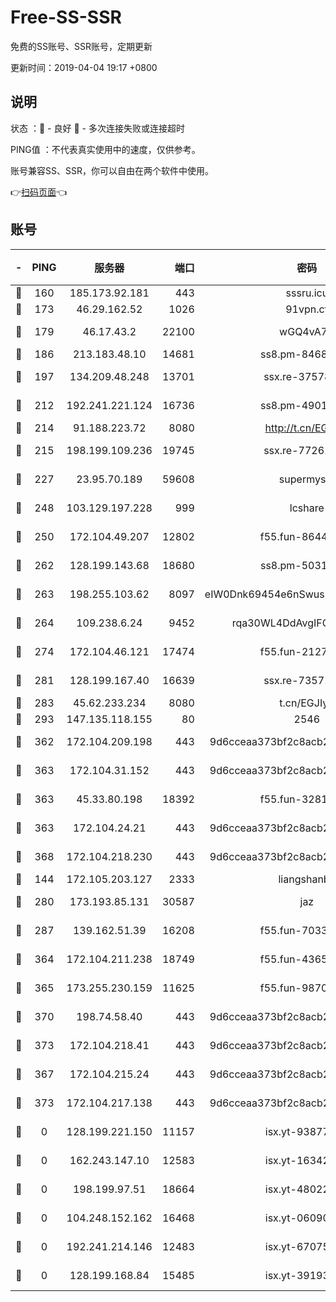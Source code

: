 # Free-SS-SSR

免费的SS账号、SSR账号，定期更新

更新时间：2019-04-04 19:17 +0800

## 说明

状态     ：🙂 - 良好 🙁 - 多次连接失败或连接超时

PING值   ：不代表真实使用中的速度，仅供参考。

账号兼容SS、SSR，你可以自由在两个软件中使用。

👉[扫码页面](https://liesauer.github.io/Free-SS-SSR/)👈

## 账号

|-|PING|服务器|端口|密码|加密方式|区域|
|:----:|:----:|:-----:|-----:|:----:|:----:|:----:|
|🙂|160|185.173.92.181|443|sssru.icu|rc4-md5|RU|
|🙂|173|46.29.162.52|1026|91vpn.cf|rc4-md5|RU|
|🙂|179|46.17.43.2|22100|wGQ4vA7D|aes-256-gcm|RU|
|🙂|186|213.183.48.10|14681|ss8.pm-84686175|rc4-md5|RU|
|🙂|197|134.209.48.248|13701|ssx.re-37578120|aes-256-cfb|US|
|🙂|212|192.241.221.124|16736|ss8.pm-49014523|aes-256-cfb|US|
|🙂|214|91.188.223.72|8080|http://t.cn/EGJIyrl|rc4-md5|RU|
|🙂|215|198.199.109.236|19745|ssx.re-77261514|aes-256-cfb|US|
|🙂|227|23.95.70.189|59608|supermyssr|chacha20-ietf|US|
|🙂|248|103.129.197.228|999|lcshare|aes-256-cfb|US|
|🙂|250|172.104.49.207|12802|f55.fun-86447449|aes-256-cfb|SG|
|🙂|262|128.199.143.68|18680|ss8.pm-50313855|aes-256-cfb|SG|
|🙂|263|198.255.103.62|8097|eIW0Dnk69454e6nSwuspv9DmS201tQ0D|aes-256-cfb|US|
|🙂|264|109.238.6.24|9452|rqa30WL4DdAvgIFG6Fs3znzTa|aes-256-cfb|FR|
|🙂|274|172.104.46.121|17474|f55.fun-21276009|aes-256-cfb|SG|
|🙂|281|128.199.167.40|16639|ssx.re-73571746|aes-256-cfb|SG|
|🙂|283|45.62.233.234|8080|t.cn/EGJIyrl|rc4-md5|CA|
|🙂|293|147.135.118.155|80|2546|chacha20|US|
|🙂|362|172.104.209.198|443|9d6cceaa373bf2c8acb22e60b6a58be6|aes-256-cfb|US|
|🙂|363|172.104.31.152|443|9d6cceaa373bf2c8acb22e60b6a58be6|aes-256-cfb|US|
|🙂|363|45.33.80.198|18392|f55.fun-32811523|aes-256-cfb|US|
|🙂|363|172.104.24.21|443|9d6cceaa373bf2c8acb22e60b6a58be6|aes-256-cfb|US|
|🙂|368|172.104.218.230|443|9d6cceaa373bf2c8acb22e60b6a58be6|aes-256-cfb|US|
|🙂|144|172.105.203.127|2333|liangshanbo|chacha20|JP|
|🙂|280|173.193.85.131|30587|jaz|aes-256-cfb|US|
|🙂|287|139.162.51.39|16208|f55.fun-70332829|aes-256-cfb|SG|
|🙂|364|172.104.211.238|18749|f55.fun-43653563|aes-256-cfb|US|
|🙂|365|173.255.230.159|11625|f55.fun-98708140|aes-256-cfb|US|
|🙂|370|198.74.58.40|443|9d6cceaa373bf2c8acb22e60b6a58be6|aes-256-cfb|US|
|🙂|373|172.104.218.41|443|9d6cceaa373bf2c8acb22e60b6a58be6|aes-256-cfb|US|
|🙁|367|172.104.215.24|443|9d6cceaa373bf2c8acb22e60b6a58be6|aes-256-cfb|US|
|🙁|373|172.104.217.138|443|9d6cceaa373bf2c8acb22e60b6a58be6|aes-256-cfb|US|
|🙁|0|128.199.221.150|11157|isx.yt-93877597|aes-256-cfb|SG|
|🙁|0|162.243.147.10|12583|isx.yt-16342865|aes-256-cfb|US|
|🙁|0|198.199.97.51|18664|isx.yt-48022284|aes-256-cfb|US|
|🙁|0|104.248.152.162|16468|isx.yt-06090221|aes-256-cfb|SG|
|🙁|0|192.241.214.146|12483|isx.yt-67075199|aes-256-cfb|US|
|🙁|0|128.199.168.84|15485|isx.yt-39193066|aes-256-cfb|SG|

